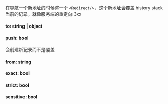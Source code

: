 ## <Redirect>

在导航一个新地址的时候渲一个 `<Redirect/>`，这个新地址会覆盖 history stack 当前的记录，就像服务端的重定向 3xx

#### to: string | object

#### push: bool

会创建新记录而不是覆盖

#### from: string

#### exact: bool

#### strict: bool

#### sensitive: bool
